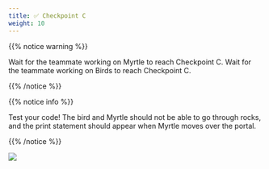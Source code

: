 ```yaml
---
title: ✅ Checkpoint C
weight: 10
---
```


{{% notice warning %}}

Wait for the teammate working on Myrtle to reach Checkpoint C.
Wait for the teammate working on Birds to reach Checkpoint C.

{{% /notice %}}

{{% notice info %}}

Test your code! The bird and Myrtle should not be able to go through rocks, and the print statement should appear when Myrtle moves over the portal.

{{% /notice %}}

![](../../images/checkpoint12.gif)
